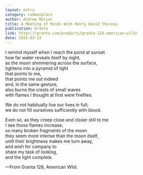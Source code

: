 ```yaml
---
layout: entry
category: commonplace
author: Andrew Motion
title: A Meeting of Minds With Henry David Thoreau
publication: Granta
link: https://granta.com/products/granta-128-american-wild/
date: 2015-03-23
---
```


I remind myself when I reach the pond at sunset 
<br> how far water reveals itself by night, 
<br> as the moon shimmering across the surface, 
<br> tightens into a pyramid of light 
<br> that points to me, 
<br> that points me out indeed 
<br> and, in the same gesture, 
<br> also burns the crests of small waves 
<br> with flames I thought at first were fireflies. 

We do not habitually live our lives in full; 
<br> we do not fill ourselves sufficiently with blood. 

Even so, as they creep close and closer still to me
<br> I see those flames increase, 
<br> so many broken fragments of the moon 
<br> they seem more intense than the moon itself, 
<br> until their brightness makes me turn away, 
<br> and wish for company to 
<br> share my task of looking, 
<br> and the light complete.

—From Granta 128, American Wild.
